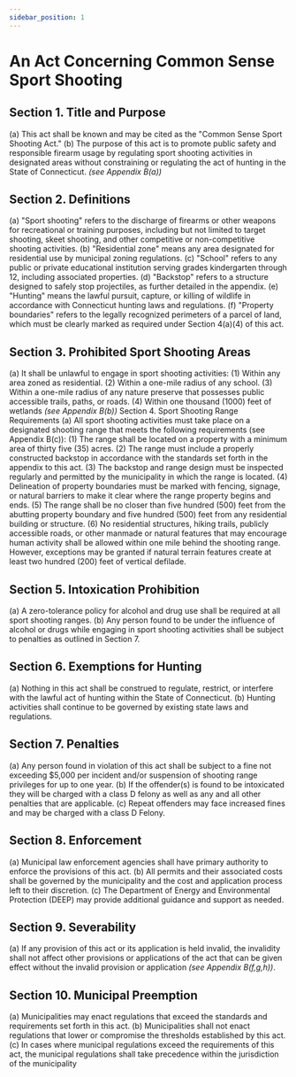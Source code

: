 ```yaml
---
sidebar_position: 1
---
```


# An Act Concerning Common Sense Sport Shooting

## Section 1. Title and Purpose

(a) This act shall be known and may be cited as the "Common Sense Sport Shooting Act."
(b) The purpose of this act is to promote public safety and responsible firearm usage by
regulating sport shooting activities in designated areas without constraining or regulating the act
of hunting in the State of Connecticut. *(see Appendix B(a))*

## Section 2. Definitions

(a) "Sport shooting" refers to the discharge of firearms or other weapons for recreational or
training purposes, including but not limited to target shooting, skeet shooting, and other
competitive or non-competitive shooting activities.
(b) "Residential zone" means any area designated for residential use by municipal zoning
regulations.
(c) "School" refers to any public or private educational institution serving grades kindergarten
through 12, including associated properties.
(d) "Backstop" refers to a structure designed to safely stop projectiles, as further detailed in the
appendix.
(e) "Hunting" means the lawful pursuit, capture, or killing of wildlife in accordance with
Connecticut hunting laws and regulations.
(f) "Property boundaries" refers to the legally recognized perimeters of a parcel of land, which
must be clearly marked as required under Section 4(a)(4) of this act.

## Section 3. Prohibited Sport Shooting Areas

(a) It shall be unlawful to engage in sport shooting activities:
(1) Within any area zoned as residential.
(2) Within a one-mile radius of any school.
(3) Within a one-mile radius of any nature preserve that possesses public accessible trails,
paths, or roads.
(4) Within one thousand (1000) feet of wetlands _(see Appendix B(b))_
Section 4. Sport Shooting Range Requirements
(a) All sport shooting activities must take place on a designated shooting range that meets the
following requirements (see Appendix B(c)):
(1) The range shall be located on a property with a minimum area of thirty five (35) acres.
(2) The range must include a properly constructed backstop in accordance with the standards
set forth in the appendix to this act.
(3) The backstop and range design must be inspected regularly and permitted by the
municipality in which the range is located.
(4) Delineation of property boundaries must be marked with fencing, signage, or natural
barriers to make it clear where the range property begins and ends.
(5) The range shall be no closer than five hundred (500) feet from the abutting property
boundary and five hundred (500) feet from any residential building or structure.
(6) No residential structures, hiking trails, publicly accessible roads, or other manmade or
natural features that may encourage human activity shall be allowed within one mile behind the
shooting range. However, exceptions may be granted if natural terrain features create at least two
hundred (200) feet of vertical defilade.

## Section 5. Intoxication Prohibition

(a) A zero-tolerance policy for alcohol and drug use shall be required at all sport shooting ranges.
(b) Any person found to be under the influence of alcohol or drugs while engaging in sport
shooting activities shall be subject to penalties as outlined in Section 7.

## Section 6. Exemptions for Hunting

(a) Nothing in this act shall be construed to regulate, restrict, or interfere with the lawful act of
hunting within the State of Connecticut.
(b) Hunting activities shall continue to be governed by existing state laws and regulations.

## Section 7. Penalties

(a) Any person found in violation of this act shall be subject to a fine not exceeding $5,000 per
incident and/or suspension of shooting range privileges for up to one year.
(b) If the offender(s) is found to be intoxicated they will be charged with a class D felony as well
as any and all other penalties that are applicable.
(c) Repeat offenders may face increased fines and may be charged with a class D Felony.

## Section 8. Enforcement

(a) Municipal law enforcement agencies shall have primary authority to enforce the provisions
of this act.
(b) All permits and their associated costs shall be governed by the municipality and the cost and
application process left to their discretion.
(c) The Department of Energy and Environmental Protection (DEEP) may provide additional
guidance and support as needed.

## Section 9. Severability

(a) If any provision of this act or its application is held invalid, the invalidity shall not affect
other provisions or applications of the act that can be given effect without the invalid provision
or application _(see Appendix B(f,g,h))_.

## Section 10. Municipal Preemption

(a) Municipalities may enact regulations that exceed the standards and requirements set forth in
this act. (b) Municipalities shall not enact regulations that lower or compromise the thresholds
established by this act. (c) In cases where municipal regulations exceed the requirements of this
act, the municipal regulations shall take precedence within the jurisdiction of the municipality

